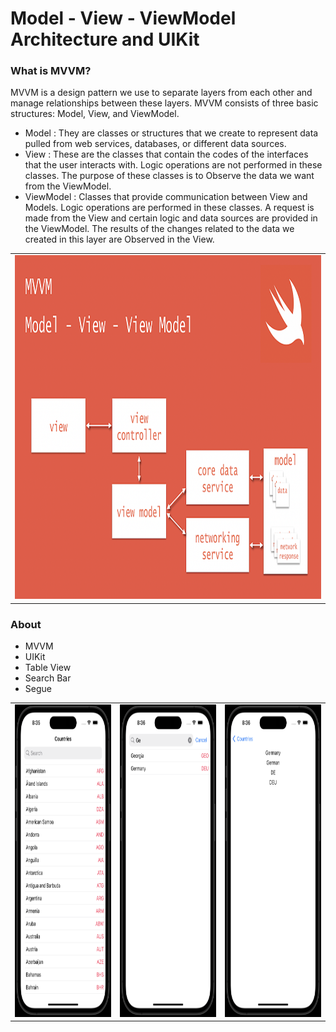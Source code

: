 # Model - View - ViewModel Architecture and UIKit

### What is MVVM?
MVVM is a design pattern we use to separate layers from each other and manage relationships between these layers. MVVM consists of three basic structures: Model, View, and ViewModel.

- Model : They are classes or structures that we create to represent data pulled from web services, databases, or different data sources.
- View : These are the classes that contain the codes of the interfaces that the user interacts with. Logic operations are not performed in these classes. The purpose of these classes is to Observe the data we want from the ViewModel.
- ViewModel : Classes that provide communication between View and Models. Logic operations are performed in these classes. A request is made from the View and certain logic and data sources are provided in the ViewModel. The results of the changes related to the data we created in this layer are Observed in the View.

<table class="image-table">
    <tbody>
        <tr>
            <td>
                <img src="https://github.com/omercankoc/mvvm-architecture-uikit/blob/main/images/mvvm-arch.png" width="950" height="550">
            </td>
        </tr>
    </tbody>
</table>

### About
- MVVM
- UIKit
- Table View
- Search Bar
- Segue

<table class="image-table">
    <tbody>
        <tr>
            <td>
                <img src="https://github.com/omercankoc/mvvm-architecture-uikit/blob/main/images/countries.png" width="350" height="500">
            </td>
            <td>
                <img src="https://github.com/omercankoc/mvvm-architecture-uikit/blob/main/images/search.png" width="350" height="500">
            </td>
            <td>
                <img src="https://github.com/omercankoc/mvvm-architecture-uikit/blob/main/images/country.png" width="350" height="500">
            </td>
        </tr>
    </tbody>
</table>

